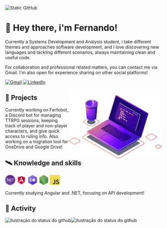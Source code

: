 <img src="https://img.shields.io/static/v1?label=Overview&message=Fernando Moura Garbato&color=ededed&style=for-the-badge&logo=GitHub" alt="Static GitHub">

<h1> 🔎 Hey there, i'm Fernando! </h1>

Currently a Systems Development and Analysis student, i take different themes and approaches software development, and I love discovering new languages and tackling different scenarios, always maintaining clean and useful code.

For collaboration and professional related matters, you can contact me via Gmail. I'm also open for experience sharing on other social platforms!

<p align="left">
  <a href="mailto:fernandogarbato@gmail.com" title="Gmail">
  <img src="https://img.shields.io/badge/-Gmail-FF0000?style=flat-square&labelColor=FF0000&logo=gmail&logoColor=white&link=mailto:fernandogarbato@gmail.com" alt="Gmail"/></a>
  <a href="https://www.linkedin.com/in/fernando-moura-garbato-a206171aa/" title="LinkedIn">
  <img src="https://img.shields.io/badge/-Linkedin-0e76a8?style=flat-square&logo=Linkedin&logoColor=white&link=https://www.linkedin.com/in/fernando-moura-garbato-a206171aa/" alt="LinkedIn"/></a>
</p>

<img src="https://github.com/Fernando-Moura-Garbato/Fernando-Moura-Garbato/blob/main/computer-illustration.png" align="right" width="300">
<h2> 📌 Projects </h2>
Currently working on Ferfobot, a Discord bot for managing TTRPG sessions, keeping track of player and non-player characters, and give quick access to ruling info.
Also working on a migration tool for OneDrive and Google Drive!

<h2> 🛰 Knowledge and skills </h2>

<code><img height="32" src="https://raw.githubusercontent.com/github/explore/80688e429a7d4ef2fca1e82350fe8e3517d3494d/topics/dotnet/dotnet.png" alt="Dotnet"/></code>
<code><img height="32" src="https://raw.githubusercontent.com/github/explore/80688e429a7d4ef2fca1e82350fe8e3517d3494d/topics/angular/angular.png" alt="Angular"/></code>
<code><img height="32" src="https://raw.githubusercontent.com/github/explore/80688e429a7d4ef2fca1e82350fe8e3517d3494d/topics/csharp/csharp.png" alt="C#"/></code>
<code><img height="32" src="https://raw.githubusercontent.com/github/explore/80688e429a7d4ef2fca1e82350fe8e3517d3494d/topics/nodejs/nodejs.png" alt="NodeJS"/></code>
<code><img height="32" src="https://raw.githubusercontent.com/github/explore/80688e429a7d4ef2fca1e82350fe8e3517d3494d/topics/javascript/javascript.png" alt="Javascript"/></code>

Currently studying Angular and .NET, focusing on API development!

<h2> 📝 Activity </h2>
<img align="left" src="https://github-readme-stats.vercel.app/api/top-langs/?username=fernando-moura-garbato&hide=html&layout=compact&theme=dark" alt="ilustração do status do github">

<img align="left" src="https://github-readme-stats.vercel.app/api?username=fernando-moura-garbato&show_icons=true&theme=dark&cache_seconds=2300" alt="ilustração do status do github">
